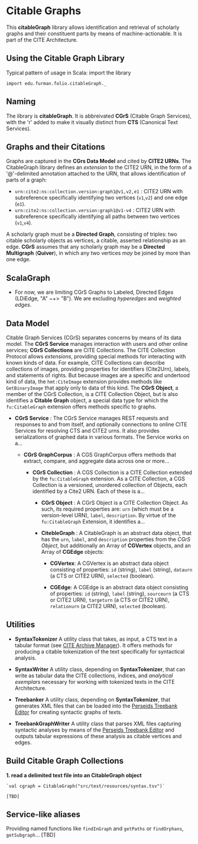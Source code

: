 # Citable Graphs

This **citableGraph** library allows identification and retrieval of scholarly graphs and their constituent parts by means of machine-actionable. It is part of the CITE Architecture.

## Using the Citable Graph Library

Typical pattern of usage in Scala: import the library

    import edu.furman.folio.citableGraph._


## Naming

The library is **citableGraph**. It is abbreivated **CGrS** (Citable Graph Services), with the 'r' added to make it visually distinct from **CTS** (Canonical Text Services).

## Graphs and their Citations

Graphs are captured in the **CGrs Data Model** and cited by **CITE2 URNs**. The CitableGraph library defines an *extension* to the CITE2 URN, in the form of a '@'-delimited annotation attached to the URN, that allows identification of parts of a graph:

- `urn:cite2:ns:collection.version:graph1@v1,v2,e1` : CITE2 URN with subreference specifically identifying two vertices (`v1`,`v2`) and one edge (`e1`).
- `urn:cite2:ns:collection.version:graph1@v1-v4` : CITE2 URN with subreference specifically identifying all paths between two vertices (`v1`,`v4`).

A scholarly graph must be a **Directed Graph**, consisting of triples: two citable scholarly objects as vertices, a citable, asserted relationship as an edge. **CGrS** assumes that any scholarly graph may be a **Directed Multigraph** (**Quiver**), in which any two vertices *may* be joined by more than one edge.

## ScalaGraph

- For now, we are limiting CGrS Graphs to Labeled, Directed Edges (LDiEdge, "A" ~+> "B"). We are excluding *hyperedges* and *weighted edges*.


## Data Model

Citable Graph Services (CGrS) separates concerns by means of its data model. The **CGrS Service** manages interaction with users and other online services; **CGrS Collections** are CITE Collections. The CITE Collection Protocol allows *extensions*, providing special methods for interacting with known kinds of data. For example, CITE Collections can describe collections of images, providing properties for identifiers (Cite2Urn), labels, and statements of rights. But because images are a specific and undertood kind of data, the `hmt:CiteImage` extension provides methods like `GetBinaryImage` that apply only to data of this kind. The **CGrS Object**, a member of the CGrS Collection, is a CITE Collection Object, but is also identifies a **Citable Graph** object, a special data type for which the `fu:CitableGraph` extension offers methods specific to graphs.

- **CGrS Service** : The CGrS Service manages REST requests and responses to and from itself, and optionally connections to online CITE Services for resolving CTS and CITE2 urns. It also provides serializations of graphed data in various formats. The Service works on a…

	- **CGrS GraphCorpus** : A CGS GraphCorpus offers methods that extract, compare, and aggregate data across one or more…

		- **CGrS Collection** : A CGS Collection is a CITE Collection extended by the 	`fu:CitableGraph` extension. As a CITE Collection, a CGS Collection is a versioned, unordered collection of Objects, each identified by a Cite2 URN. Each of these is a…

			- **CGrS Object** : A CGrS Object is a CITE Collection Object. As such, its required properties are: `urn` (which must be a version-level URN), `label`, `description`. By virtue of the `fu:CitableGraph` Extension, it identifies a…

			- **CitebleGraph** : A CitableGraph is an abstract data object, that has the `urn`, `label`, and `description` properties from the *CGrS Object*, but additionally an Array of **CGVertex** objects, and an Array of **CGEdge** objects:

				- **CGVertex**: A CGVertex is an abstract data object consisting of properties: `id` (string), `label` (string), `dataurn` (a CTS or CITE2 URN), `selected` (boolean).

				- **CGEdge**: A CGEdge is an abstract data object consisting of properties: `id` (string), `label` (string), `sourceurn` (a CTS or CITE2 URN), `targeturn` (a CTS or CITE2 URN), `relationurn` (a CITE2 URN), `selected` (boolean).

## Utilities

- **SyntaxTokenizer** A utility class that takes, as input, a CTS text in a tabular format (see [CITE Archive Manager](https://github.com/cite-architecture/cite-archive-manager)).  It offers methods for producing a citable tokenization of the text specifically for syntactical analysis.

- **SyntaxWriter** A utility class, depending on **SyntaxTokenizer**, that can write as tabular data the CITE collections, indices, and *analytical exemplars* necessary for working with tokenized texts in the CITE Architecture.

- **Treebanker** A utility class, depending on **SyntaxTokenizer**, that generates XML files that can be loaded into the [Perseids Treebank Editor](http://sosol.perseids.org/sosol/) for creating syntactic graphs of texts.

- **TreebankGraphWriter** A utility class that parses XML files capturing syntactic analyses by means of the [Perseids Treebank Editor](http://sosol.perseids.org/sosol/) and outputs tabular expressions of these analysis as citable vertices and edges.

## Build Citable Graph Collections

**1. read a delimited text file into an CitableGraph object**

    `val cgraph = CitableGraph("src/test/resources/syntax.tsv")`

    [TBD]

## Service-like aliases

Providing named functions like `findInGraph` and `getPaths` or `findOrphans`, `getSubgraph`… [TBD]
